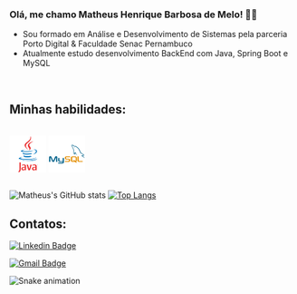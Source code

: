 ### Olá, me chamo Matheus Henrique Barbosa de Melo! :fist_right::fist_left:
- Sou formado em Análise e Desenvolvimento de Sistemas pela parceria Porto Digital & Faculdade Senac Pernambuco 
- Atualmente estudo desenvolvimento BackEnd com Java, Spring Boot e MySQL
</br>

## Minhas habilidades:

<div style="display: inline_block"><br>
  <img align="center" alt="Matheus-java" height="65" width="65" src="https://raw.githubusercontent.com/devicons/devicon/master/icons/java/java-original-wordmark.svg">
  <img align="center" alt="Matheus-mysql" height="65" width="65" src="https://raw.githubusercontent.com/devicons/devicon/master/icons/mysql/mysql-original-wordmark.svg">
</div>
</br>

![Matheus's GitHub stats](https://github-readme-stats.vercel.app/api?username=MatheusHBMelo&show_icons=true&theme=chartreuse-dark)
[![Top Langs](https://github-readme-stats.vercel.app/api/top-langs/?username=MatheusHBMelo&layout=compact&theme=chartreuse-dark)](https://github.com/matheushbmelo/github-readme-stats)


## Contatos:

[![Linkedin Badge](https://img.shields.io/badge/-Linkedin-blue?style=flat-square&logo=Linkedin&logoColor=white&link=https://www.linkedin.com/in/matheushbmelo/)](https://www.linkedin.com/in/matheushbmelo/)

[![Gmail Badge](https://img.shields.io/badge/-Gmail-c14438?style=flat-square&logo=Gmail&logoColor=white&link=mailto:matheushbmelov@gmail.com)](mailto:matheushbmelo@gmail.com)
</br>

![Snake animation](https://github.com/MatheusHBMelo/MatheusHBMelo/blob/output/github-contribution-grid-snake.svg)

<!--
**MatheusHBMelo/MatheusHBMelo** is a ✨ _special_ ✨ repository because its `README.md` (this file) appears on your GitHub profile.

Here are some ideas to get you started:

- 🔭 I’m currently working on ...
- 🌱 I’m currently learning ...
- 👯 I’m looking to collaborate on ...
- 🤔 I’m looking for help with ...
- 💬 Ask me about ...
- 📫 How to reach me: ...
- 😄 Pronouns: ...
- ⚡ Fun fact: ...
-->

